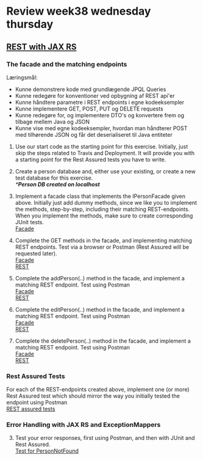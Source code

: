 # Review week38 wednesday thursday  

## [REST with JAX RS](https://docs.google.com/document/d/19km0ZoaAX0k_stnYOWfAZPd4wXbTGMWhme1xZopj-PA/edit#)  
### The facade and the matching endpoints
Læringsmål:

  * Kunne demonstrere kode med grundlægende JPQL Queries  
  * Kunne redegøre for konventioner ved opbygning af REST api'er  
  * Kunne håndtere parametre i REST endpoints i egne kodeeksempler  
  * Kunne implementere GET, POST, PUT og DELETE requests  
  * Kunne redegøre for, og implementere DTO's og konvertere frem og tilbage mellem Java og JSON  
  * Kunne vise med egne kodeeksempler, hvordan man håndterer POST med tilhørende JSON og får det deserialiseret til Java entiteter
 

 1) Use our start code as the starting point for this exercise. Initially, just skip the steps related to Travis and Deployment. It will provide you with a starting point for the Rest Assured tests you have to write.  

 2) Create a person database and, either use your existing, or create a new test database for this exercise.  
_***Person DB created on localhost**_

 3) Implement a facade class that implements the IPersonFacade given above. Initially just add dummy methods, since we like you to implement the methods, step-by-step, including their matching REST-endpoints. When you implement the methods, make sure to create corresponding JUnit tests.  
[Facade](https://github.com/cph-ms782/review_week38_wednesday_thursday/blob/master/The-facade-and-the-matching-endpoints/src/main/java/facades/PersonFacade.java)  

 4) Complete the GET methods in the facade, and implementing matching REST endpoints. Test via a browser or Postman (Rest Assured will be requested later).  
 [Facade](https://github.com/cph-ms782/review_week38_wednesday_thursday/blob/36f8cb6a6383d0e33e637f8983d4668a8534e855/The-facade-and-the-matching-endpoints/src/main/java/facades/PersonFacade.java#L69)  
 [REST](https://github.com/cph-ms782/review_week38_wednesday_thursday/blob/36f8cb6a6383d0e33e637f8983d4668a8534e855/The-facade-and-the-matching-endpoints/src/main/java/rest/PersonResource.java#L28)  

 5) Complete the addPerson(..) method in the facade, and implement a matching REST endpoint. Test using Postman  
 [Facade](https://github.com/cph-ms782/review_week38_wednesday_thursday/blob/36f8cb6a6383d0e33e637f8983d4668a8534e855/The-facade-and-the-matching-endpoints/src/main/java/facades/PersonFacade.java#L41)  
 [REST](https://github.com/cph-ms782/review_week38_wednesday_thursday/blob/36f8cb6a6383d0e33e637f8983d4668a8534e855/The-facade-and-the-matching-endpoints/src/main/java/rest/PersonResource.java#L50)  

 6) Complete the editPerson(..) method in the facade, and implement a matching REST endpoint. Test using Postman  
 [Facade](https://github.com/cph-ms782/review_week38_wednesday_thursday/blob/36f8cb6a6383d0e33e637f8983d4668a8534e855/The-facade-and-the-matching-endpoints/src/main/java/facades/PersonFacade.java#L91)  
 [REST](https://github.com/cph-ms782/review_week38_wednesday_thursday/blob/36f8cb6a6383d0e33e637f8983d4668a8534e855/The-facade-and-the-matching-endpoints/src/main/java/rest/PersonResource.java#L59)  
  
 7)  Complete the deletePerson(..) method in the facade, and implement a matching REST endpoint. Test using Postman  
 [Facade](https://github.com/cph-ms782/review_week38_wednesday_thursday/blob/36f8cb6a6383d0e33e637f8983d4668a8534e855/The-facade-and-the-matching-endpoints/src/main/java/facades/PersonFacade.java#L55)  
 [REST](https://github.com/cph-ms782/review_week38_wednesday_thursday/blob/36f8cb6a6383d0e33e637f8983d4668a8534e855/The-facade-and-the-matching-endpoints/src/main/java/rest/PersonResource.java#L69)  

### Rest Assured Tests  
For each of the REST-endpoints created above, implement one (or more) Rest Assured test which should mirror the way you initially tested the endpoint using Postman  
[REST assured tests](https://github.com/cph-ms782/review_week38_wednesday_thursday/blob/e2aeff08bd2bb68492d4b4cd8620477e905111a3/The-facade-and-the-matching-endpoints/src/test/java/rest/PersonResourceTest.java#L95)  


### Error Handling with JAX RS and ExceptionMappers  
3) Test your error responses, first using Postman, and then with JUnit and Rest Assured.  
[Test for PersonNotFound](https://github.com/cph-ms782/review_week38_wednesday_thursday/blob/72ecbf9f393a1c1fe79b83c6a991081bb000ffd2/The-facade-and-the-matching-endpoints/src/test/java/rest/PersonResourceTest.java#L95)




